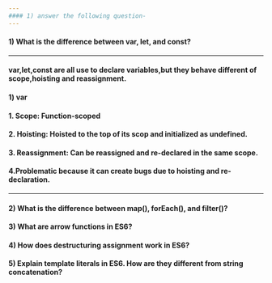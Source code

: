 ```yaml
---
#### 1) answer the following question-
---
```


#### 1) What is the difference between var, let, and const?

---

#### var,let,const are all use to declare variables,but they behave different of scope,hoisting and reassignment.

#### 1) var

#### 1. Scope: Function-scoped

#### 2. Hoisting: Hoisted to the top of its scop and initialized as undefined.

#### 3. Reassignment: Can be reassigned and re-declared in the same scope.

#### 4.Problematic because it can create bugs due to hoisting and re-declaration.

---

#### 2) What is the difference between map(), forEach(), and filter()?

#### 3) What are arrow functions in ES6?

#### 4) How does destructuring assignment work in ES6?

#### 5) Explain template literals in ES6. How are they different from string concatenation?
